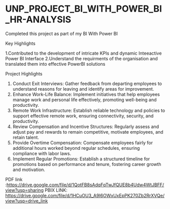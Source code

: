 # UNP_PROJECT_BI_WITH_POWER_BI_HR-ANALYSIS
Completed this project as part of my BI With Power BI 

Key Highlights

1.Contributed to the development of intricate KPIs and dynamic Inteeactive Power BI Interface 
2.Understand the requirments of the organisation and translated them into effective PowerBI solutions 
	
Project Highlights

1.	Conduct Exit Interviews: Gather feedback from departing employees to understand reasons for leaving and identify areas for improvement.
2.	Enhance Work-Life Balance: Implement initiatives that help employees manage work and personal life effectively, promoting well-being and productivity.
3.	Remote Work Infrastructure: Establish reliable technology and policies to support effective remote work, ensuring connectivity, security, and productivity.
4.	Review Compensation and Incentive Structures: Regularly assess and adjust pay and rewards to remain competitive, motivate employees, and retain talent.
5.	Provide Overtime Compensation: Compensate employees fairly for additional hours worked beyond regular schedules, ensuring compliance with labor laws.
6.	Implement Regular Promotions: Establish a structured timeline for promotions based on performance and tenure, fostering career growth and motivation.


PDF link :https://drive.google.com/file/d/1QotFB8sAdqFqTwJfQUE8b4Udw4WtJBFF/view?usp=sharing
PBIX LINK: https://drive.google.com/file/d/1HCuOU3_A9I6OWxUxEpPK270Zb2RrXVQe/view?usp=drive_link
